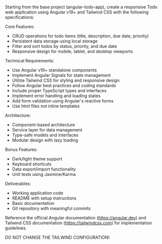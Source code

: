 Starting from the base project (angular-todo-app), create a responsive Todo web application using Angular v19+ and Tailwind CSS with the following specifications:

Core Features:
- CRUD operations for todo items (title, description, due date, priority)
- Persistent data storage using local storage
- Filter and sort todos by status, priority, and due date
- Responsive design for mobile, tablet, and desktop viewports

Technical Requirements:
- Use Angular v19+ standalone components
- Implement Angular Signals for state management
- Utilize Tailwind CSS for styling and responsive design
- Follow Angular best practices and coding standards
- Include proper TypeScript types and interfaces
- Implement error handling and loading states
- Add form validation using Angular's reactive forms
- Use html files not inline templates

Architecture:
- Component-based architecture
- Service layer for data management
- Type-safe models and interfaces
- Modular design with lazy loading

Bonus Features:
- Dark/light theme support
- Keyboard shortcuts
- Data export/import functionality
- Unit tests using Jasmine/Karma

Deliverables:
- Working application code
- README with setup instructions
- Basic documentation
- Git repository with meaningful commits

Reference the official Angular documentation (https://angular.dev) and Tailwind CSS documentation (https://tailwindcss.com) for implementation guidelines.

DO NOT CHANGE THE TAILWIND CONFIGURATION!